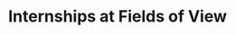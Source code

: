 ---
layout: work-with-us-layout

title: Internships at Fields of View

description: At Fields of View, we offer internships for students enrolled in graduate programmes. We have had interns whose backgrounds range from law, social sciences, technology, and art. Our projects are at the intersection of art, design, technology, and social sciences, and the profiles of all researchers at Fields of View and our interns mirrors this need for diversity.<br/><br/>To intern at FoV, please send your resume with a cover letter indicating the research areas you are interested in to <a href = "mailto:work@fieldsofview.in?subject=Application for the position of Intern" class="mailid">work@fieldsofview.in</a>. All internships are based out of Bangalore.<br/><br/>On the basis of your resume, you will be invited for an interview (a video call) before finalizing the internship.

skills: <b>Honorariums, travel, stay&#58;</b><br>We do not pay for short-term internships or cover travel and stay.<br/>If there is any work-related travel (field work, etc), we will reimburse travel costs.<br/><br/><b>Working at FoV&#58;</b><br>The project you will be working on will be decided based the organization’s requirements and your interests. The deliverables will be decided at the outset. For a list of projects at FoV, <a href="/projects">see here</a>.<br/><br/>Please do mail us at <a href = "mailto:work@fieldsofview.in?subject=Application for the position of Intern" class="mailid">work@fieldsofview.in</a>, if you wish to apply.

ide: intern

tag: Intern

category: jd

permalink: /projects/work-with-us/internships/
---